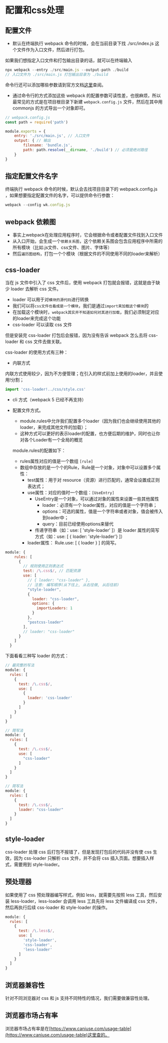 # 配置和css处理

## 配置文件
* 默认在终端执行 webpack 命令的时候，会在当前目录下找 ./src/index.js 这个文件作为入口文件，然后进行打包。

如果我们想指定入口文件和打包输出目录的话，就可以在终端输入

```js
npx webpack --entry ./src/main.js --output-path ./build
// 入口文件为 ./src/main.js 打包输出目录为 ./build
```

命令行还可以添加哪些参数请到官方文档[这里](https://webpack.js.org/api/cli/#flags)查阅。

* 通过命令行的方式添加这些 webpack 的配置参数可读性差，也很麻烦，所以最常见的方式是在项目根目录下新建 `webpack.config.js` 文件，然后在其中用 commonjs 的方式导出一个对象即可。

```js
// webpack.config.js
const path = require('path')

module.exports = {
    entry: './src/main.js', // 入口文件
    output: { // 输出
        filename: 'bundle.js',
        path: path.resolve(__dirname, './build') // 必须是绝对路径
    }
}
```

## 指定配置文件名字

终端执行 webpack 命令的时候，默认会去找项目目录下的 webpack.config.js ，如果想要指定配置文件的名字，可以提供命令行参数：

```js
webpack --config wk.config.js
```

## webpack 依赖图

* 事实上webpack在处理应用程序时，它会根据命令或者配置文件找到入口文件
* 从入口开始，会生成一个`依赖关系图`，这个依赖关系图会包含应用程序中所需的所有模块（比如.js文件、css文件、图片、字体等）
* 然后`遍历图结构`，打包一个个模块（根据文件的不同使用不同的loader来解析）

## css-loader

当在 js 文件中引入了 css 文件后，使用 webpack 打包就会报错，这就是由于缺少 loader 去解析 css 文件。

* loader 可以用于对`模块的源代码`进行转换
* 我们可以将`css文件也看成是一个模块`，我们是通过`import来加载这个模块`的
* 在加载这个模块时，`webpack其实并不知道如何对其进行加载`，我们必须制定对应的loader来完成这个功能
* css-loader 可以读取 css 文件

但是安装完 css-loader 打包后会报错，因为没有告诉 webpack 怎么去将 css-loader 和 css 文件去做关联。

css-loader 的使用方式有三种：

* 内联方式

内联方式使用较少，因为不方便管理；在引入的样式前加上使用的loader，并且使用!分割；

```js
import 'css-loader!../css/style.css'
```

* cli 方式（webpack 5 已经不再支持）

* 配置文件方式。
    * module.rules中允许我们配置多个loader（因为我们也会继续使用其他的loader，来完成其他文件的加载）；
    * 这种方式可以更好的表示loader的配置，也方便后期的维护，同时也让你对各个Loader有一个全局的概览
    
    module.rules的配置如下：
    * rules属性对应的值是一个数组 `[rule]`
    * 数组中存放的是一个个的Rule，Rule是一个对象，对象中可以设置多个属性：
        * test属性：用于对 resource（资源）进行匹配的，通常会设置成正则表达式；
        * use属性：对应的值时一个数组：`[UseEntry]`
            * UseEntry是一个对象，可以通过对象的属性来设置一些其他属性
                * loader：必须有一个 loader属性，对应的值是一个字符串；
                * options：可选的属性，值是一个字符串或者对象，值会被传入到loader中；
                * query：目前已经使用options来替代
            * 传递字符串（如：use: [ 'style-loader' ]）是 loader 属性的简写方式（如：use: [ { loader: 'style-loader'} ]）
        * loader属性： Rule.use: [ { loader } ] 的简写。

```js
module: {
    rules: [
      {
        // 规则使用正则表达式
        test: /\.css$/, // 匹配资源
        use: [
          // { loader: "css-loader" },
          // 注意: 编写顺序(从下往上, 从右往做, 从后往前)
          "style-loader", 
          {
            loader: "css-loader",
            options: {
              importLoaders: 1
            }
          },
          "postcss-loader"
        ],
        // loader: "css-loader"
      }
    ]
  }
```

下面看看三种写 loader 的方式：

```js
// 最完整的写法
module: {
  rules: [
    {
      test: /\.css$/,
      use: [
        {
          loader: 'css-loader'
        }
      ]
    }
  ]
}

// 简写法
module: {
  rules: [
    {
      test: /\.css$/,
      use: [
        "css-loader"
      ]
    }
  ]
}

// 简写法
module: {
  rules: [
    {
      test: /\.css$/,
      loader: "css-loader"
    }
  ]
}
```

## style-loader

css-loader 处理 css 后打包不报错了，但是发现打包后的代码并没有使 css 生效，因为 css-loader 只解析 css 文件，并不会将 css 插入页面。想要插入样式，需要用到 style-loader。

## 预处理器

如果使用了 css 预处理器编写样式，例如 less，就需要先按照 less 工具，然后安装 less-loader，less-loader 会调用 less 工具先将 less 文件编译成 css 文件，然后再执行后续 css-loader 和 style-loader 的操作。

```js
module: {
  rules: [
    {
      test: /\.less$/,
      use: [
        'style-loader',
        'css-loader',
        'less-loader'
      ]
    }
  ]
}
```

## 浏览器兼容性

针对不同浏览器对 css 和 js 支持不同特性的情况，我们需要做兼容性处理。

## 浏览器市场占有率

浏览器市场占有率是在[https://www.caniuse.com/usage-table](https://www.caniuse.com/usage-table)这里查的。